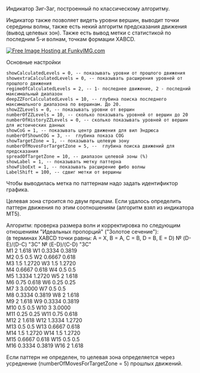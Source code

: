 Индикатор Зиг-Заг, построенный по классическому алгоритму.

Индикатор также позволяет видеть уровни вершин, выводит точки середины волны, также есть некий алгоритм предсказания движения
(вывод целевых зон). Также есть вывод метки с статистикой по последним 5-и волнам, точкам формации XABCD.

<a href="http://funkyimg.com/view/2KKiR" target="_blank"><img src="http://funkyimg.com/i/2KKiR.png" alt="Free Image Hosting at FunkyIMG.com" border="0"></a>

Основные настройки

	showCalculatedLevels = 0, -- показывать уровни от прошлого движения
	showextraCalculatedLevels = 0, -- показывать расширения уровней от прошлого движения
	regimeOfCalculatedLevels = 2, -- 1- последнее движение, 2 - последний максимальный диапазон
	deepZZForCalculatedLevels = 10, -- глубина поиска последнего максимального диапазона по вершинам. До 20.
	showZZLevels = 0, -- показывать уровни от вершин
	numberOfZZLevels = 10, -- сколько показывать уровней от вершин до 20
	numberOfHistoryZZLevels = 0, -- сколько показывать уровней от вершин для истоических данных
	showCoG = 1, -- показывать центр движения для вил Эндрюса
	numberOfShownCOG = 3, --  глубина показа COG
	showTargetZone = 1, -- показывать целевую зону
	numberOfMovesForTargetZone = 5, --  глубина поиска движений для предсказания
	spreadOfTargetZone = 10, -- диапазон целевой зоны (%)
	showLabel = 1, -- показывать метку паттерна
	showFiboExt = 1, -- показывать расширение фибо волны
	LabelShift = 100, -- сдвиг метки от вершины

Чтобы выводилась метка по паттернам надо задать идентификтор графика.

Целевая зона строится по двум прицпам. Если удалось определить паттерн движения по этим соотношениям
(алгоритм взял из индикатора MT5).

 Алгоритм: проверка размера волн и корректировка по следующим отношениям "Идеальных пропорций" ("Золотое сечение"):     
 (в терминах XABCD точки равны: A = X, B = A, C = B, D = B, E = D)
   №    (D-E)/(D-C)    "ЗС"	   №  (E-D)/(C-D)    "ЗС"  
   M1    2             1.618       W1  0.3334        0.3819       
   M2    0.5           0.5         W2  0.6667        0.618        
   M3    1.5           1.2720      W3  1.5           1.2720       
   M4    0.6667	       0.618       W4  0.5           0.5          
   M5    1.3334        1.2720      W5  2             1.618        
   M6    0.75          0.618       W6  0.25          0.25         
   M7    3             3.0000      W7  0.5           0.5          
   M8    0.3334        0.3819      W8  2             1.618        
   M9    2             1.618       W9  0.3334        0.3819       
   M10   0.5           0.5         W10 3             3.0000       
   M11   0.25          0.25        W11 0.75          0.618        
   M12   2             1.618       W12 1.3334        1.2720       
   M13   0.5           0.5         W13 0.6667        0.618        
   M14   1.5           1.2720      W14 1.5           1.2720       
   M15   0.6667        0.618       W15 0.5           0.5          
   M16   0.3334        0.3819      W16 2             1.618        


Если паттерн не определен, то целевая зона определяется через усреднение (numberOfMovesForTargetZone = 5) прошлых движений.




